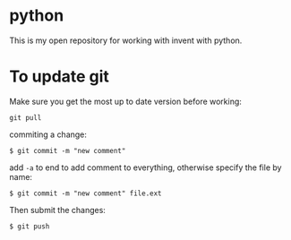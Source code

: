 python
======
This is my open repository for working with invent with python.

To update git
======

Make sure you get the most up to date version before working:
```
git pull
```

commiting a change:
```
$ git commit -m "new comment"
```
add `-a` to end to add comment to everything, otherwise specify the file by name:
```
$ git commit -m "new comment" file.ext
```
Then submit the changes:
```
$ git push
```